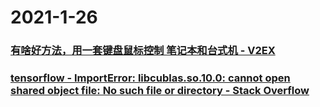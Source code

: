 
# 2021-1-26

### [有啥好方法，用一套键盘鼠标控制 笔记本和台式机 - V2EX](https://www.v2ex.com/t/747842)

### [tensorflow - ImportError: libcublas.so.10.0: cannot open shared object file: No such file or directory - Stack Overflow](https://stackoverflow.com/questions/55224016/importerror-libcublas-so-10-0-cannot-open-shared-object-file-no-such-file-or)
